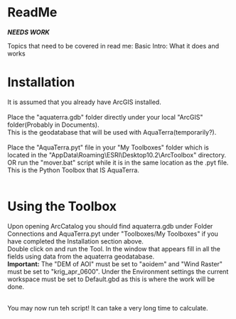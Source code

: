 # ReadMe

***NEEDS WORK***

Topics that need to be covered in read me:
Basic Intro: What it does and works


<h1>Installation</h1>
It is assumed that you already have ArcGIS installed.<br><br>
Place the "aquaterra.gdb" folder directly under your local "ArcGIS" folder(Probably in Documents).<br>
This is the geodatabase that will be used with AquaTerra(temporarily?).<br><br>
Place the "AquaTerra.pyt" file in your "My Toolboxes" folder which is located in the 
"AppData\Roaming\ESRI\Desktop10.2\ArcToolbox" directory. OR run the "mover.bat" script while
it is in the same location as the .pyt file.<br>
This is the Python Toolbox that IS AquaTerra.<br><br>

<h1>Using the Toolbox</h1>
Upon opening ArcCatalog you should find aquaterra.gdb under Folder Connections and 
AquaTerra.pyt under "Toolboxes/My Toolboxes" if you have completed the Installation section above.<br>
Double click on and run the Tool. In the window that appears fill in all the fields using data from the aquaterra geodatabase.<br>
<b>Important:</b> The "DEM of AOI" must be set to "aoidem" and "Wind Raster" must be set to "krig_apr_0600". Under the Environment settings the current workspace must be set to Default.gbd as this is where the work will be done.<br><br>

You may now run teh script! It can take a very long time to calculate. 
